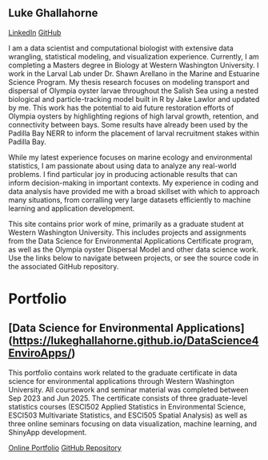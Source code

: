 ## Luke Ghallahorne

[LinkedIn](https://www.linkedin.com/in/lukeghallahorne/)
[GitHub](https://github.com/lukeghallahorne)

I am a data scientist and computational biologist with extensive data wrangling, statistical modeling, and visualization experience. Currently, I am completing a Masters degree in Biology at Western Washington University. I work in the Larval Lab under Dr. Shawn Arellano in the Marine and Estuarine Science Program. My thesis research focuses on modeling transport and dispersal of Olympia oyster larvae throughout the Salish Sea using a nested biological and particle-tracking model built in R by Jake Lawlor and updated by me. This work has the potential to aid future restoration efforts of Olympia oysters by highlighting regions of high larval growth, retention, and connectivity between bays. Some results have already been used by the Padilla Bay NERR to inform the placement of larval recruitment stakes within Padilla Bay. 

While my latest experience focuses on marine ecology and environmental statistics, I am passionate about using data to analyze any real-world problems. I find particular joy in producing actionable results that can inform decision-making in important contexts. My experience in coding and data analysis have provided me with a broad skillset with which to approach many situations, from corralling very large datasets efficiently to machine learning and application development. 

This site contains prior work of mine, primarily as a graduate student at Western Washington University. This includes projects and assignments from the Data Science for Environmental Applications Certificate program, as well as the Olympia oyster Dispersal Model and other data science work. Use the links below to navigate between projects, or see the source code in the associated GitHub repository.

# Portfolio
## [Data Science for Environmental Applications] (https://lukeghallahorne.github.io/DataScience4EnviroApps/)
This portfolio contains work related to the graduate certificate in data science for environmental applications through Western Washington University. All coursework and seminar material was completed between Sep 2023 and Jun 2025. The certificate consists of three graduate-level statistics courses (ESCI502 Applied Statistics in Environmental Science, ESCI503 Multivariate Statistics, and ESCI505 Spatial Analysis) as well as three online seminars focusing on data visualization, machine learning, and ShinyApp development.

[Online Portfolio](https://lukeghallahorne.github.io/DataScience4EnviroApps/)
[GitHub Repository](https://github.com/lukeghallahorne/DataScience4EnviroApps)
